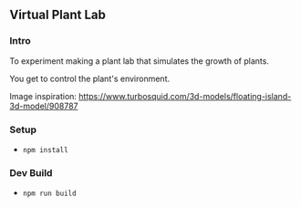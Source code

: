 ## Virtual Plant Lab
### Intro
To experiment making a plant lab that simulates the growth of plants.

You get to control the plant's environment.

Image inspiration: https://www.turbosquid.com/3d-models/floating-island-3d-model/908787

### Setup
- `npm install`

### Dev Build
- `npm run build`